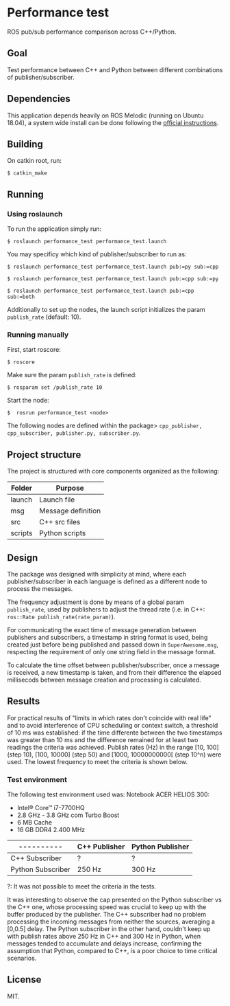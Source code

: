 # Performance test
ROS pub/sub performance comparison across C++/Python.

## Goal
Test performance between C++ and Python between different combinations of publisher/subscriber.


## Dependencies

This application depends heavily on ROS Melodic (running on Ubuntu 18.04), a system wide install can be done following the [official instructions](http://wiki.ros.org/melodic/Installation/Ubuntu).


## Building

On catkin root, run:

```
$ catkin_make
```

## Running

### Using roslaunch

To run the application simply run:

```
$ roslaunch performance_test performance_test.launch
```
You may specificy which kind of publisher/subscriber to run as:

```
$ roslaunch performance_test performance_test.launch pub:=py sub:=cpp
```
```
$ roslaunch performance_test performance_test.launch pub:=cpp sub:=py
```
```
$ roslaunch performance_test performance_test.launch pub:=cpp sub:=both
```

Additionally to set up the nodes, the launch script initializes the param `publish_rate` (default: 10).

### Running manually

First, start roscore:
```
$ roscore
```
Make sure the param `publish_rate` is defined:
```
$ rosparam set /publish_rate 10
```
Start the node:
```
$  rosrun performance_test <node>
```
The following nodes are defined within the package> `cpp_publisher, cpp_subscriber, publisher.py, subscriber.py`.

## Project structure

The project is structured with core components organized as the following:

Folder| Purpose
------ | -------
launch | Launch file
msg | Message definition
src | C++ src files
scripts | Python scripts

## Design

The package was designed with simplicity at mind, where each publisher/subscriber in each language is defined as a different node to process the messages.

The frequency adjustment is done by means of a global param `publish_rate`, used by publishers to adjust the thread rate (i.e. in C++: `ros::Rate publish_rate(rate_param)`).

For communicating the exact time of message generation between publishers and subscribers, a timestamp in string format is used, being created just before being published and passed down in `SuperAwesome.msg`, respecting the requirement of only one string field in the message format.

To calculate the time offset between publisher/subscriber, once a message is received, a new timestamp is taken, and from their difference the elapsed millisecods between message creation and processing is calculated.

## Results

For practical results of "limits in which rates don't coincide with real life" and to avoid interference of CPU scheduling or context switch, a threshold of 10 ms was established: if the time differente between the two timestamps was greater than 10 ms and the difference remained for at least two readings the criteria was achieved. Publish rates (Hz) in the range [10, 100] (step 10), [100, 10000] (step 50) and [1000, 10000000000[ (step 10^n) were used. The lowest frequency to meet the criteria is shown below.

### Test environment

The following test environment used was: Notebook ACER HELIOS 300:
- Intel® Core™ i7-7700HQ
- 2.8 GHz - 3.8 GHz com Turbo Boost
- 6 MB Cache
- 16 GB DDR4 2.400 MHz

---------- | C++ Publisher | Python Publisher
---------- | ------------- | -------
C++ Subscriber | ? | ?
Python Subscriber | 250 Hz | 300 Hz

?: It was not possible to meet the criteria in the tests.

It was interesting to observe the cap presented on the Python subscriber vs the C++ one, whose processing speed was crucial to keep up with the buffer produced by the publisher. The C++ subscriber had no problem processing the incoming messages from neither the sources, averaging a [0,0.5] delay. The Python subscriber in the other hand, couldn't keep up with publish rates above 250 Hz in C++ and 300 Hz in Python, when messages tended to accumulate and delays increase, confirming the assumption that Python, compared to C++, is a poor choice to time critical scenarios.

## License

MIT.
